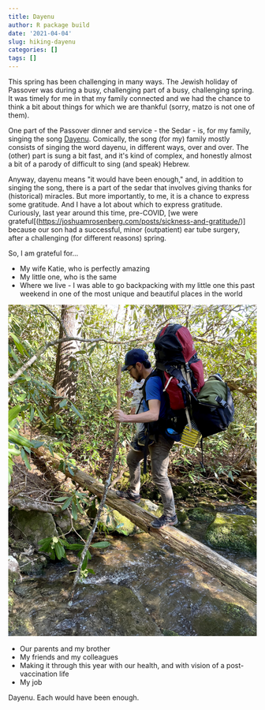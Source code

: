 ```yaml
---
title: Dayenu
author: R package build
date: '2021-04-04'
slug: hiking-dayenu
categories: []
tags: []
---
```


This spring has been challenging in many ways. The Jewish holiday of Passover was 
during a busy, challenging part of a busy, challenging spring. It was timely for me
in that my family connected and we had the chance to think a bit about things for 
which we are thankful (sorry, matzo is not one of them).

One part of the Passover dinner and service - the Sedar - is, for my family, singing
the song [Dayenu](https://en.wikipedia.org/wiki/Dayenu). Comically, the song (for my)
family mostly consists of singing the word dayenu, in different ways, over and over. The
(other) part is sung a bit fast, and it's kind of complex, and honestly almost a 
bit of a parody of difficult to sing (and speak) Hebrew.

Anyway, dayenu means "it would have been enough," and, in addition to singing the song, 
there is a part of the sedar that involves giving thanks for (historical) miracles. But 
more importantly, to me, it is a chance to express some gratitude. And I have a lot
about which to express gratitude. Curiously, last year around this time, pre-COVID,
[we were grateful[(https://joshuamrosenberg.com/posts/sickness-and-gratitude/)] because our son had a successful, minor (outpatient) ear tube surgery, after a challenging (for different reasons) spring. 

So, I am grateful for...

- My wife Katie, who is perfectly amazing 
- My little one, who is the same
- Where we live - I was able to go backpacking with my little one this past weekend in one
of the most unique and beautiful places in the world

![](images/IMG_3212.jpeg)

- Our parents and my brother
- My friends and my colleagues
- Making it through this year with our health, and with vision of a post-vaccination life
- My job

Dayenu. Each would have been enough.